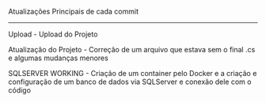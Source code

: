 Atualizações Principais de cada commit
___________________________________________________________________________

Upload - Upload do Projeto

Atualização do Projeto - Correção de um arquivo que estava sem o final .cs e algumas mudanças menores

SQLSERVER WORKING - Criação de um container pelo Docker e a criação e configuração de um banco de dados via SQLServer e conexão dele com o código
